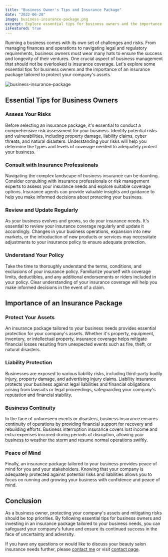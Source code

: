 ```yaml
---
title: "Business Owner's Tips and Insurance Package"
date: "2022-06-28"
image: business-insurance-package.png
excerpt: Explore essential tips for business owners and the importance of an insurance package tailored to protect your company's assets.
isFeatured: true
---
```


Running a business comes with its own set of challenges and risks. From managing finances and operations to navigating legal and regulatory requirements, business owners must wear many hats to ensure the success and longevity of their ventures. One crucial aspect of business management that should not be overlooked is insurance coverage. Let's explore some essential tips for business owners and the importance of an insurance package tailored to protect your company's assets.

![business-insurance-package](business-insurance-package.png "business-insurance-package")

## Essential Tips for Business Owners

### Assess Your Risks

Before selecting an insurance package, it's essential to conduct a comprehensive risk assessment for your business. Identify potential risks and vulnerabilities, including property damage, liability claims, cyber threats, and natural disasters. Understanding your risks will help you determine the types and levels of coverage needed to adequately protect your business.

### Consult with Insurance Professionals

Navigating the complex landscape of business insurance can be daunting. Consider consulting with insurance professionals or risk management experts to assess your insurance needs and explore suitable coverage options. Insurance agents can provide valuable insights and guidance to help you make informed decisions about protecting your business.

### Review and Update Regularly

As your business evolves and grows, so do your insurance needs. It's essential to review your insurance coverage regularly and update it accordingly. Changes in your business operations, expansion into new markets, or the introduction of new products or services may necessitate adjustments to your insurance policy to ensure adequate protection.

### Understand Your Policy

Take the time to thoroughly understand the terms, conditions, and exclusions of your insurance policy. Familiarize yourself with coverage limits, deductibles, and any additional endorsements or riders included in your policy. Clear understanding of your insurance coverage will help you make informed decisions in the event of a claim.

## Importance of an Insurance Package

### Protect Your Assets

An insurance package tailored to your business needs provides essential protection for your company's assets. Whether it's property, equipment, inventory, or intellectual property, insurance coverage helps mitigate financial losses resulting from unexpected events such as fire, theft, or natural disasters.

### Liability Protection

Businesses are exposed to various liability risks, including third-party bodily injury, property damage, and advertising injury claims. Liability insurance protects your business against legal liabilities and financial obligations arising from lawsuits or legal proceedings, safeguarding your company's reputation and financial stability.

### Business Continuity

In the face of unforeseen events or disasters, business insurance ensures continuity of operations by providing financial support for recovery and rebuilding efforts. Business interruption insurance covers lost income and extra expenses incurred during periods of disruption, allowing your business to weather the storm and resume normal operations swiftly.

### Peace of Mind

Finally, an insurance package tailored to your business provides peace of mind for you and your stakeholders. Knowing that your company is adequately protected against potential risks and liabilities allows you to focus on running and growing your business with confidence and peace of mind.

## Conclusion

As a business owner, protecting your company's assets and mitigating risks should be top priorities. By following essential tips for business owners and investing in an insurance package tailored to your business needs, you can safeguard your company's future and ensure its continued success in the face of uncertainty and adversity.

If you have any questions or would like to discuss your beauty salon insurance needs further, please [contact me](/contact) or visit [contact page](/contact).
